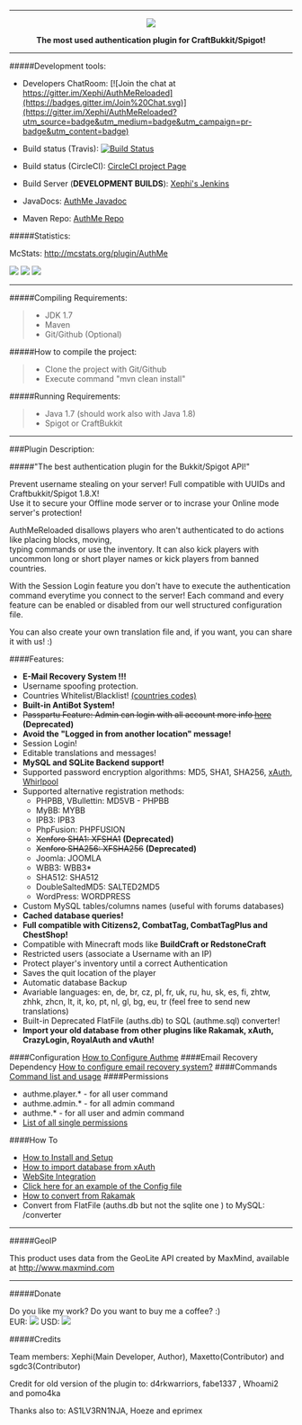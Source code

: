 <hr>
<p align="center"><img src="http://i61.tinypic.com/fnfchs.png"></p>
<p align="center"><strong>The most used authentication plugin for CraftBukkit/Spigot!</strong></p>
<hr>
#####Development tools:

- Developers ChatRoom: [![Join the chat at https://gitter.im/Xephi/AuthMeReloaded](https://badges.gitter.im/Join%20Chat.svg)](https://gitter.im/Xephi/AuthMeReloaded?utm_source=badge&utm_medium=badge&utm_campaign=pr-badge&utm_content=badge)

- Build status (Travis): [![Build Status](https://travis-ci.org/Xephi/AuthMeReloaded.svg?branch=master)](https://travis-ci.org/Xephi/AuthMeReloaded)

- Build status (CircleCI): [CircleCI project Page](https://travis-ci.org/Xephi/AuthMeReloaded)

- Build Server (<strong>DEVELOPMENT BUILDS</strong>): <a href="http://ci.xephi.fr">Xephi's Jenkins</a>

- JavaDocs: <a href="http://xephi.github.io/AuthMeReloaded/index.html">AuthMe Javadoc</a>

- Maven Repo: <a href="http://xephi.fr:8080/plugin/repository/everything/">AuthMe Repo</a>

#####Statistics:

McStats: http://mcstats.org/plugin/AuthMe

<img src="http://i.mcstats.org/AuthMe/Global+Statistics.borderless.png">

<img src="http://i.mcstats.org/AuthMe/Rank.borderless.png">

<img src="http://i.mcstats.org/AuthMe/Version+Demographics.borderless.png">

<hr>

#####Compiling Requirements:
>- JDK 1.7
>- Maven
>- Git/Github (Optional)

#####How to compile the project:
>- Clone the project with Git/Github
>- Execute command "mvn clean install"

#####Running Requirements:
>- Java 1.7 (should work also with Java 1.8)
>- Spigot or CraftBukkit

<hr>
###Plugin Description:

#####"The best authentication plugin for the Bukkit/Spigot API!"

<p>Prevent username stealing on your server! Full compatible with UUIDs and Craftbukkit/Spigot 1.8.X!<br>
Use it to secure your Offline mode server or to incrase your Online mode server's protection!</p>

<p>AuthMeReloaded disallows players who aren't authenticated to do actions like placing blocks, moving,<br>
typing commands or use the inventory. It can also kick players with uncommon long or short player names or kick players from banned countries.</p>
<p>With the Session Login feature you don't have to execute the authentication command everytime you connect to the server! Each command and every feature can be enabled or disabled from our well structured configuration file.</p>
<p>You can also create your own translation file and, if you want, you can share it with us! :)</p>

####Features:
<ul>
  <li><strong>E-Mail Recovery System !!!</strong></li>
  <li>Username spoofing protection.</li>
  <li>Countries Whitelist/Blacklist! <a href="http://dev.bukkit.org/bukkit-plugins/authme-reloaded/pages/countries-codes/">(countries codes)</a></li>
  <li><strong>Built-in AntiBot System!</strong></li>
  <li><del>Passpartu Feature: Admin can login with all account more info <a href="http://dev.bukkit.org/server-mods/authme-reloaded/pages/how-to-install-and-initial-configuration/">here</a></del> <strong>(Deprecated)</strong></li>
  <li><strong>Avoid the "Logged in from another location" message!</strong></li>
  <li>Session Login!</li>
  <li>Editable translations and messages!</li>
  <li><strong>MySQL and SQLite Backend support!</strong></li>
  <li>Supported password encryption algorithms: MD5, SHA1, SHA256, <a href="https://github.com/CypherX/xAuth/wiki/Password-Hashing">xAuth</a>, <a href="http://en.wikipedia.org/wiki/Whirlpool_(cryptography)">Whirlpool</a></li>
  <li>Supported alternative registration methods:<br>
  <ul>
    <li>PHPBB, VBullettin: MD5VB - PHPBB</li>
    <li>MyBB: MYBB</li>
    <li>IPB3: IPB3</li>
    <li>PhpFusion: PHPFUSION</li>
    <li><del>Xenforo SHA1: XFSHA1</del> <strong>(Deprecated)</strong></li>
    <li><del>Xenforo SHA256: XFSHA256</del> <strong>(Deprecated)</strong></li>
    <li>Joomla: JOOMLA</li>
    <li>WBB3: WBB3*</li>
    <li>SHA512: SHA512</li>
    <li>DoubleSaltedMD5: SALTED2MD5</li>
    <li>WordPress: WORDPRESS</li>
  </ul></li>
  <li>Custom MySQL tables/columns names (useful with forums databases)</li>
  <li><strong>Cached database queries!</strong></li>
  <li><strong>Full compatible with Citizens2, CombatTag, CombatTagPlus and ChestShop!</strong></li>
  <li>Compatible with Minecraft mods like <strong>BuildCraft or RedstoneCraft</strong></li>
  <li>Restricted users (associate a Username with an IP)</li>
  <li>Protect player's inventory until a correct Authentication</li>
  <li>Saves the quit location of the player</li>
  <li>Automatic database Backup</li>
  <li>Avariable languages: en, de, br, cz, pl, fr, uk, ru, hu, sk, es, fi, zhtw, zhhk, zhcn, lt, it, ko, pt, nl, gl, bg, eu, tr (feel free to send new translations)</li>
  <li>Built-in Deprecated FlatFile (auths.db) to SQL (authme.sql) converter!</li>
  <li><strong>Import your old database from other plugins like Rakamak, xAuth, CrazyLogin, RoyalAuth and vAuth!</strong></li>
</ul>

####Configuration
<a href="http://dev.bukkit.org/server-mods/authme-reloaded/pages/configure-auth-me/">How to Configure Authme</a>
####Email Recovery Dependency
<a href="http://dev.bukkit.org/server-mods/authme-reloaded/pages/how-to-configure-email-recovery-system/">How to configure email recovery system?</a>
####Commands
<a href="http://dev.bukkit.org/server-mods/authme-reloaded/pages/command/">Command list and usage</a>
####Permissions
<ul><li>authme.player.* - for all user command
</li><li>authme.admin.* - for all admin command
</li><li>authme.* - for all user and admin command
</li><li><a href="http://dev.bukkit.org/server-mods/authme-reloaded/pages/permissions/">List of all single permissions</a>
</li></ul>
####How To
<ul><li><a href="http://dev.bukkit.org/server-mods/authme-reloaded/pages/how-to-install-and-initial-configuration/">How to Install and Setup</a>
</li><li><a href="http://dev.bukkit.org/server-mods/authme-reloaded/pages/how-to-import-database-from-xauth/">How to import database from xAuth</a>
</li><li><a href="http://dev.bukkit.org/server-mods/authme-reloaded/pages/web-site-integration/">WebSite Integration</a>
</li><li><a href="https://raw.githubusercontent.com/Xephi/AuthMeReloaded/master/src/main/resources/config.yml">Click here for an example of the Config file</a>
</li><li><a href="http://dev.bukkit.org/server-mods/authme-reloaded/pages/how-to-import-database-from-rakamak/">How to convert from Rakamak</a>
</li><li>Convert from FlatFile (auths.db but not the sqlite one ) to MySQL: /converter
</li></ul>
<hr>

#####GeoIP
<p>This product uses data from the GeoLite API created by MaxMind, available at <a href="http://www.maxmind.com">http://www.maxmind.com</a></p>
<hr>

#####Donate
<p>Do you like my work? Do you want to buy me a coffee? :)<br>
EUR: <a href="https://www.paypal.com/cgi-bin/webscr?cmd=_s-xclick&amp;hosted_button_id=QLMM9SNCX825Y"><img src="https://www.paypalobjects.com/en_US/i/btn/btn_donate_LG.gif"></a>
USD: <a href="https://www.paypal.com/cgi-bin/webscr?cmd=_s-xclick&amp;hosted_button_id=PWQMYCP2SAH6L"><img src="https://www.paypalobjects.com/en_US/i/btn/btn_donate_LG.gif"></a></p>

#####Credits
<p>Team members: Xephi(Main Developer, Author), Maxetto(Contributor) and sgdc3(Contributor)
<p>Credit for old version of the plugin to: d4rkwarriors, fabe1337 , Whoami2 and pomo4ka</p>
<p>Thanks also to: AS1LV3RN1NJA, Hoeze and eprimex</p>
